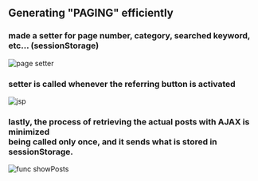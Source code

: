 ## Generating "PAGING" efficiently

### made a setter for page number, category, searched keyword, etc... (sessionStorage)
![page setter](https://github.com/peteryu24/peter-web/assets/67302252/a40d4cb0-3bf7-455b-a68b-7d7dfde1d159)
<br>
### setter is called whenever the referring button is activated
![jsp](https://github.com/peteryu24/peter-web/assets/67302252/2c57663f-83c9-4bd7-b783-abb139ab340d)
### lastly, the process of retrieving the actual posts with AJAX is minimized <br>being called only once, and it sends what is stored in sessionStorage.
![func showPosts](https://github.com/peteryu24/peter-web/assets/67302252/64db77a0-0cf7-4e66-ae0b-1c415f910e0a)


